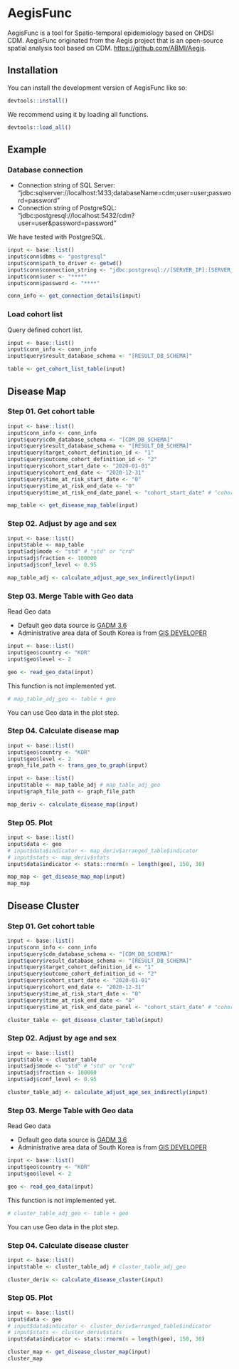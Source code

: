 
<!-- README.md is generated from README.Rmd. Please edit that file -->

# AegisFunc

<!-- badges: start -->
<!-- badges: end -->

AegisFunc is a tool for Spatio-temporal epidemiology based on OHDSI CDM.
AegisFunc originated from the Aegis project that is an open-source
spatial analysis tool based on CDM. <https://github.com/ABMI/Aegis>.

## Installation

You can install the development version of AegisFunc like so:

``` r
devtools::install()
```

We recommend using it by loading all functions.

``` r
devtools::load_all()
```

## Example

### Database connection

-   Connection string of SQL Server:
    “jdbc:sqlserver://localhost:1433;databaseName=cdm;user=user;password=password”
-   Connection string of PostgreSQL:
    “jdbc:postgresql://localhost:5432/cdm?user=user&password=password”

We have tested with PostgreSQL.

``` r
input <- base::list()
input$conn$dbms <- "postgresql"
input$conn$path_to_driver <- getwd()
input$conn$connection_string <- "jdbc:postgresql://[SERVER_IP]:[SERVER_PORT]/[CDM_DB_NAME]"
input$conn$user <- "****"
input$conn$password <- "****"

conn_info <- get_connection_details(input)
```

### Load cohort list

Query defined cohort list.

``` r
input <- base::list()
input$conn_info <- conn_info
input$query$result_database_schema <- "[RESULT_DB_SCHEMA]"

table <- get_cohort_list_table(input)
```

## Disease Map

### Step 01. Get cohort table

``` r
input <- base::list()
input$conn_info <- conn_info
input$query$cdm_database_schema <- "[CDM_DB_SCHEMA]"
input$query$result_database_schema <- "[RESULT_DB_SCHEMA]"
input$query$target_cohort_definition_id <- "1"
input$query$outcome_cohort_definition_id <- "2"
input$query$cohort_start_date <- "2020-01-01"
input$query$cohort_end_date <- "2020-12-31"
input$query$time_at_risk_start_date <- "0"
input$query$time_at_risk_end_date <- "0"
input$query$time_at_risk_end_date_panel <- "cohort_start_date" # "cohort_start_date" or "cohort_end_date"

map_table <- get_disease_map_table(input)
```

### Step 02. Adjust by age and sex

``` r
input <- base::list()
input$table <- map_table
input$adj$mode <- "std" # "std" or "crd"
input$adj$fraction <- 100000
input$adj$conf_level <- 0.95

map_table_adj <- calculate_adjust_age_sex_indirectly(input)
```

### Step 03. Merge Table with Geo data

Read Geo data

-   Default geo data source is [GADM
    3.6](https://gadm.org/download_country36.html)
-   Administrative area data of South Korea is from [GIS
    DEVELOPER](http://www.gisdeveloper.co.kr/?p=2332)

``` r
input <- base::list()
input$geo$country <- "KOR"
input$geo$level <- 2

geo <- read_geo_data(input)
```

This function is not implemented yet.

``` r
# map_table_adj_geo <- table + geo
```

You can use Geo data in the plot step.

### Step 04. Calculate disease map

``` r
input <- base::list()
input$geo$country <- "KOR"
input$geo$level <- 2
graph_file_path <- trans_geo_to_graph(input)

input <- base::list()
input$table <- map_table_adj # map_table_adj_geo
input$graph_file_path <- graph_file_path

map_deriv <- calculate_disease_map(input)
```

### Step 05. Plot

``` r
input <- base::list()
input$data <- geo
# input$data$indicator <- map_deriv$arranged_table$indicator
# input$stats <- map_deriv$stats
input$data$indicator <- stats::rnorm(n = length(geo), 150, 30)

map_map <- get_disease_map_map(input)
map_map
```

## Disease Cluster

### Step 01. Get cohort table

``` r
input <- base::list()
input$conn_info <- conn_info
input$query$cdm_database_schema <- "[CDM_DB_SCHEMA]"
input$query$result_database_schema <- "[RESULT_DB_SCHEMA]"
input$query$target_cohort_definition_id <- "1"
input$query$outcome_cohort_definition_id <- "2"
input$query$cohort_start_date <- "2020-01-01"
input$query$cohort_end_date <- "2020-12-31"
input$query$time_at_risk_start_date <- "0"
input$query$time_at_risk_end_date <- "0"
input$query$time_at_risk_end_date_panel <- "cohort_start_date" # "cohort_start_date" or "cohort_end_date"

cluster_table <- get_disease_cluster_table(input)
```

### Step 02. Adjust by age and sex

``` r
input <- base::list()
input$table <- cluster_table
input$adj$mode <- "std" # "std" or "crd"
input$adj$fraction <- 100000
input$adj$conf_level <- 0.95

cluster_table_adj <- calculate_adjust_age_sex_indirectly(input)
```

### Step 03. Merge Table with Geo data

Read Geo data

-   Default geo data source is [GADM
    3.6](https://gadm.org/download_country36.html)
-   Administrative area data of South Korea is from [GIS
    DEVELOPER](http://www.gisdeveloper.co.kr/?p=2332)

``` r
input <- base::list()
input$geo$country <- "KOR"
input$geo$level <- 2

geo <- read_geo_data(input)
```

This function is not implemented yet.

``` r
# cluster_table_adj_geo <- table + geo
```

You can use Geo data in the plot step.

### Step 04. Calculate disease cluster

``` r
input <- base::list()
input$table <- cluster_table_adj # cluster_table_adj_geo

cluster_deriv <- calculate_disease_cluster(input)
```

### Step 05. Plot

``` r
input <- base::list()
input$data <- geo
# input$data$indicator <- cluster_deriv$arranged_table$indicator
# input$stats <- cluster_deriv$stats
input$data$indicator <- stats::rnorm(n = length(geo), 150, 30)

cluster_map <- get_disease_cluster_map(input)
cluster_map
```
